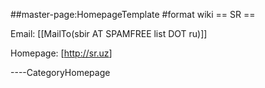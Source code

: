 \#\#master-page:HomepageTemplate \#format wiki == SR ==

Email: \[\[MailTo(sbir AT SPAMFREE list DOT ru)\]\]

Homepage: \[<http://sr.uz>\]

----CategoryHomepage
